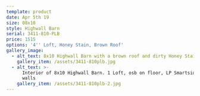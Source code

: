 ```yaml
---
template: product
date: Apr 5th 19
size: 08x10
style: Highwall Barn
serial: 3411-810-PLB
price: 1515
options: '4'' Loft, Honey Stain, Brown Roof'
gallery_image:
  - alt_text: 8x10 Highwall Barn with a brown roof and dirty Honey Stained siding
    gallery_item: /assets/3411-810plb.jpg
  - alt_text: >-
      Interior of 8x10 Highwall Barn. 1 Loft, osb on floor, LP Smartside on
      walls
    gallery_item: /assets/3411-810plb-2.jpg
---
```


